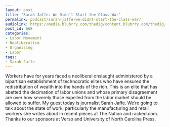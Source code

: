 ```yaml
---
layout: post
title: "Sarah Jaffe: We Didn’t Start the Class War"
permalink: podcast/sarah-jaffe-we-didnt-start-the-class-war/
audiolink: https://media.blubrry.com/thedig/content.blubrry.com/thedig/The_Dig_-_EP_33_-_Jaffe.mp3
post_id: 668
categories: 
- Labor Movement
- Neoliberalism
- Organizing
- Labor
tags: 
- Sarah Jaffe
---
```


Workers have for years faced a neoliberal onslaught administered by a bipartisan establishment of technocratic elites who have ensured the redistribution of wealth into the hands of the rich. This is an elite that has abetted the decimation of labor unions and whose primary disagreement are over how severely those expelled from the labor market should be allowed to suffer. My guest today is journalist Sarah Jaffe. We’re going to talk about the state of work, particularly the manufacturing and retail workers she writes about in recent pieces at The Nation and racked.com. Thanks to our sponsors at Verso and University of North Carolina Press.
